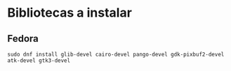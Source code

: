# Bibliotecas a instalar


## Fedora

```
sudo dnf install glib-devel cairo-devel pango-devel gdk-pixbuf2-devel atk-devel gtk3-devel
```
